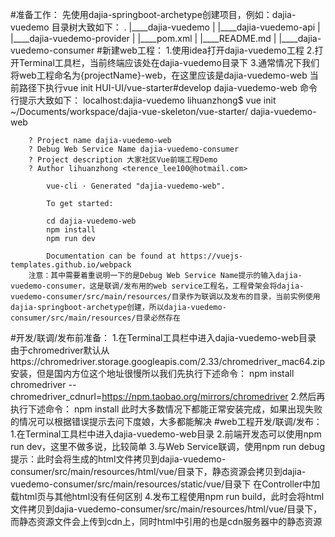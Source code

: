 #准备工作：
	先使用dajia-springboot-archetype创建项目，例如：dajia-vuedemo
	目录树大致如下：
	.
	|____dajia-vuedemo
	| |____dajia-vuedemo-api
	| |____dajia-vuedemo-provider
	| |____pom.xml
	| |____README.md
	| |____dajia-vuedemo-consumer
#新建web工程：
	1.使用idea打开dajia-vuedemo工程
	2.打开Terminal工具栏，当前终端应该处在dajia-vuedemo目录下
	3.通常情况下我们将web工程命名为{projectName}-web，在这里应该是dajia-vuedemo-web
		当前路径下执行vue init HUI-UI/vue-starter#develop dajia-vuedemo-web 命令行提示大致如下：
		localhost:dajia-vuedemo lihuanzhong$ vue init ~/Documents/workspace/dajia-vue-skeleton/vue-starter/ dajia-vuedemo-web

		? Project name dajia-vuedemo-web
		? Debug Web Service Name dajia-vuedemo-consumer
		? Project description 大家社区Vue前端工程Demo
		? Author lihuanzhong <terence_lee100@hotmail.com>

	   		vue-cli · Generated "dajia-vuedemo-web".

	   		To get started:
	   
	     	cd dajia-vuedemo-web
	     	npm install
	     	npm run dev
	   
	   		Documentation can be found at https://vuejs-templates.github.io/webpack
		注意：其中需要着重说明一下的是Debug Web Service Name提示的输入dajia-vuedemo-consumer，这是联调/发布用的web service工程名，工程骨架会将dajia-vuedemo-consumer/src/main/resources/目录作为联调以及发布的目录，当前实例使用dajia-springboot-archetype创建，所以dajia-vuedemo-consumer/src/main/resources/目录必然存在
#开发/联调/发布前准备：
	1.在Terminal工具栏中进入dajia-vuedemo-web目录
		由于chromedriver默认从https://chromedriver.storage.googleapis.com/2.33/chromedriver_mac64.zip安装，但是国内方位这个地址很慢所以我们先执行下述命令：
		npm install chromedriver --chromedriver_cdnurl=https://npm.taobao.org/mirrors/chromedriver
	2.然后再执行下述命令：
		npm install
		此时大多数情况下都能正常安装完成，如果出现失败的情况可以根据错误提示去问下度娘，大多都能解决
#web工程开发/联调/发布：
	1.在Terminal工具栏中进入dajia-vuedemo-web目录
	2.前端开发态可以使用npm run dev，这里不做多说，比较简单
	3.与Web Service联调，使用npm run debug
		提示：此时会将生成的html文件拷贝到dajia-vuedemo-consumer/src/main/resources/html/vue/目录下，静态资源会拷贝到dajia-vuedemo-consumer/src/main/resources/static/vue/目录下
		在Controller中加载html页与其他html没有任何区别
	4.发布工程使用npm run build，此时会将html文件拷贝到dajia-vuedemo-consumer/src/main/resources/html/vue/目录下，而静态资源文件会上传到cdn上，同时html中引用的也是cdn服务器中的静态资源